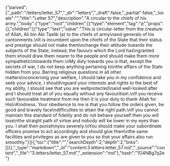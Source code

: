{"parsed":{"_path":"/letters/letter_57","_dir":"letters","_draft":false,"_partial":false,"_locale":"","title":"Letter 57","description":"A circular to the chiefs of his army.","body":{"type":"root","children":[{"type":"element","tag":"p","props":{},"children":[{"type":"text","value":"This is circular-letter from the creature of Allah, Ali bin Abi Taalib (a) to the chiefs of army\nand generals of his cantonments.\nIt is incumbent upon the chiefs of the State that their status and prestige should not make them\nchange their attitude towards the subjects of the State; instead, the favours which the Lord has\ngranted them should draw them nearer to the people and should make them more sympathetic\ntowards them.\nMy duty towards you is that, except the secrets of war, I do not keep anything pertaining to\nthe affairs of the State hidden from you. Barring religious questions in all other matters\nconcerning your welfare, I should take you in my confidence and seek your advice, I should\nguard your interests and rights to the best of my ability, I should see that you are wellprotected\nand well-looked after and I should treat all of you equally without any favouritism.\nIf you receive such favourable treatment from me then it is your duty to thank Allah for His\nKindness. Your obedience to me is that you follow the orders given, be good and bravely face\ndifficulties to attain the right path.\nIf you cannot maintain this standard of fidelity and do not behave yourself then you will lose\nthe straight path of virtue and nobody will be lower in my eyes than you. I shall then punish\nyou severely.\nYou should make your subordinate officers promise to act accordingly and should give them\nthe same facilities and privileges as are given to you so that your affairs also run smoothly."}]}],"toc":{"title":"","searchDepth":2,"depth":2,"links":[]}},"_type":"markdown","_id":"content:3.letters:letter_57.md","_source":"content","_file":"3.letters/letter_57.md","_extension":"md"},"hash":"1O4NBg7q2e"}